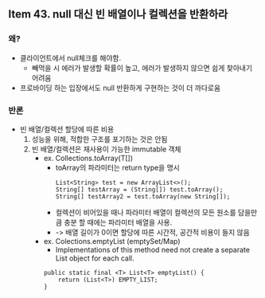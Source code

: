 ## Item 43. null 대신 빈 배열이나 컬렉션을 반환하라

### 왜?
* 클라이언트에서 null체크를 해야함. 
    - 빼먹을 시 에러가 발생할 확률이 높고, 에러가 발생하지 않으면 쉽게 찾아내기 어려움 
* 프로바이딩 하는 입장에서도 null 반환하게 구현하는 것이 더 까다로움

### 반론
* 빈 배열/컬렉션 할당에 따른 비용 
    1. 성능을 위해, 적합한 구조를 포기하는 것은 안됨 
    2. 빈 배열/컬렉션은 재사용이 가능한 immutable 객체 
        - ex. Collections.toArray(T[]) 
            + toArray의 파라미터는 return type을 명시 
                ```
                List<String> test = new ArrayList<>();
                String[] testArray = (String[]) test.toArray();
                String[] testArray2 = test.toArray(new String[]);
                ```
            + 컬렉션이 비어있을 때나 파라미터 배열이 컬렉션의 모든 원소를 담을만큼 충분 할 때에는 파라미터 배열을 사용.
            + -> 배열 길이가 0이면 할당에 따른 시간적, 공간적 비용이 들지 않음
        - ex. Colections.emptyList (emptySet/Map)
            + Implementations of this method need not create a separate List object for each call.
            ```
            public static final <T> List<T> emptyList() {
                return (List<T>) EMPTY_LIST;
            }
            ```
